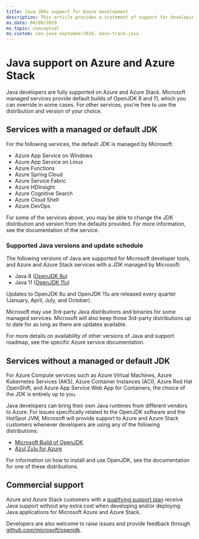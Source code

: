 ```yaml
---
title: Java JDKs support for Azure development
description: This article provides a statement of support for developing and running Java applications on Azure and Azure Stack.
ms.date: 04/09/2019
ms.topic: conceptual
ms.custom: seo-java-september2019, devx-track-java
---
```


# Java support on Azure and Azure Stack

Java developers are fully supported on Azure and Azure Stack. Microsoft managed services provide default builds of OpenJDK 8 and 11, which you can override in some cases. For other services, you're free to use the distribution and version of your choice.

## Services with a managed or default JDK

For the following services, the default JDK is managed by Microsoft:

* Azure App Service on Windows
* Azure App Service on Linux
* Azure Functions
* Azure Spring Cloud
* Azure Service Fabric
* Azure HDInsight
* Azure Cognitive Search
* Azure Cloud Shell
* Azure DevOps

For some of the services above, you may be able to change the JDK distribution and version from the defaults provided. For more information, see the documentation of the service.

### Supported Java versions and update schedule

The following versions of Java are supported for Microsoft developer tools, and Azure and Azure Stack services with a JDK managed by Microsoft:

* Java 8 ([OpenJDK 8u](https://wiki.openjdk.java.net/display/jdk8u)) 
* Java 11 ([OpenJDK 11u](https://wiki.openjdk.java.net/display/JDKUpdates/JDK11u))

Updates to OpenJDK 8u and OpenJDK 11u are released every quarter (January, April, July, and October).

Microsoft may use 3rd-party Java distributions and binaries for some managed services. Microsoft will also keep those 3rd-party distributions up to date for as long as there are updates available.

For more details on availability of other versions of Java and support roadmap, see the specific Azure service documentation.

## Services without a managed or default JDK

For Azure Compute services such as Azure Virtual Machines, Azure Kubernetes Services (AKS), Azure Container Instances (ACI), Azure Red Hat OpenShift, and Azure App Service Web App for Containers, the choice of the JDK is entirely up to you.

Java developers can bring their own Java runtimes from different vendors to Azure. For issues specifically related to the OpenJDK software and the HotSpot JVM, Microsoft will provide support to Azure and Azure Stack customers whenever developers are using any of the following distributions:

* [Microsoft Build of OpenJDK](https://www.microsoft.com/openjdk)
* [Azul Zulu for Azure](https://www.azul.com/downloads/azure-only/zulu/)

For information on how to install and use OpenJDK, see the documentation for one of these distributions.

## Commercial support

Azure and Azure Stack customers with a [qualifying support plan](https://azure.microsoft.com/en-ca/support/plans/) receive Java support without any extra cost when developing and/or deploying Java applications for Microsoft Azure and Azure Stack. 

Developers are also welcome to raise issues and provide feedback through [github.com/microsoft/openjdk](https://github.com/microsoft/openjdk).
